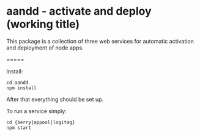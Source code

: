 aandd - activate and deploy (working title)
=====

This package is a collection of three web services for automatic activation and deployment of node apps.

=====

Install:

    cd aandd
    npm install

After that everything should be set up.

To run a service simply:

    cd {berry|appool|logitag}
    npm start
